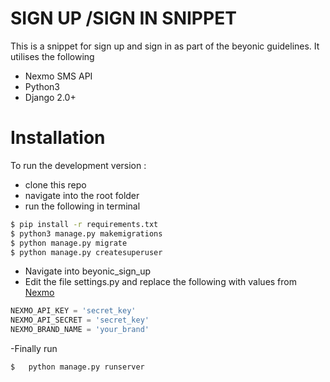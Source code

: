 # SIGN UP /SIGN IN SNIPPET

This is a snippet for sign up and sign in as part of the beyonic guidelines. It utilises the following

  - Nexmo SMS API
  - Python3
  - Django 2.0+

# Installation
To run the development version :

  - clone this repo
  - navigate into the root folder
  - run the following in terminal
   ```sh
$ pip install -r requirements.txt
$ python3 manage.py makemigrations
$ python manage.py migrate
$ python manage.py createsuperuser
```
- Navigate into beyonic_sign_up
- Edit the file settings.py and replace the following with values from [Nexmo](https://www.nexmo.com/)
```python
NEXMO_API_KEY = 'secret_key'
NEXMO_API_SECRET = 'secret_key'
NEXMO_BRAND_NAME = 'your_brand'
```
-Finally run
```sh
$   python manage.py runserver
```

